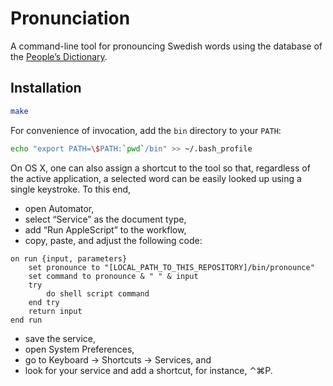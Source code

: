 # Pronunciation

A command-line tool for pronouncing Swedish words using the database of the
[People’s Dictionary][folkets].

## Installation

```bash
make
```

For convenience of invocation, add the `bin` directory to your `PATH`:

```bash
echo "export PATH=\$PATH:`pwd`/bin" >> ~/.bash_profile
```

On OS X, one can also assign a shortcut to the tool so that, regardless of the
active application, a selected word can be easily looked up using a single
keystroke. To this end,

* open Automator,
* select “Service” as the document type,
* add “Run AppleScript” to the workflow,
* copy, paste, and adjust the following code:

```applescript
on run {input, parameters}
	set pronounce to "[LOCAL_PATH_TO_THIS_REPOSITORY]/bin/pronounce"
	set command to pronounce & " " & input
	try
		do shell script command
	end try
	return input
end run
```

* save the service,
* open System Preferences,
* go to Keyboard → Shortcuts → Services, and
* look for your service and add a shortcut, for instance, ⌃⌘P.

[folkets]: http://folkets-lexikon.csc.kth.se/folkets/folkets.html
